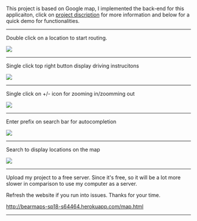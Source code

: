 This project is based on Google map, I implemented the back-end for this applicaiton, click on [project discription](https://sp18.datastructur.es/materials/proj/proj3/proj3) for more information and below for a quick demo for functionalities.

-----------------------------------------------------------------------------------------------

Double click on a location to start routing.

![](https://media.giphy.com/media/PO8GNHTTYiWrp71yj9/giphy.gif)

-----------------------------------------------------------------------------------------------

Single click top right button display driving instrucitons

![](https://media.giphy.com/media/ZYaqwi2WcdoPpMPsGV/giphy.gif)

-----------------------------------------------------------------------------------------------

Single click on +/- icon for zooming in/zoomming out

![](https://media.giphy.com/media/CeNAJPGCcXH696WCYk/giphy.gif)

-----------------------------------------------------------------------------------------------

Enter prefix on search bar for autocompletion

![](https://media.giphy.com/media/27HMEPwVBxnZNukAps/giphy.gif)

-----------------------------------------------------------------------------------------------

Search to display locations on the map

![](https://media.giphy.com/media/y1N20NLduCJEuoQWM1/giphy.gif)

-----------------------------------------------------------------------------------------------

Upload my project to a free server. Since it's free, so it will be a lot more slower in comparison to use my computer as a server.

Refresh the website if you run into issues. Thanks for your time.

http://bearmaps-sp18-s64464.herokuapp.com/map.html

-----------------------------------------------------------------------------------------------

